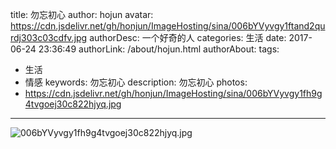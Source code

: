 title: 勿忘初心
author: hojun
avatar: https://cdn.jsdelivr.net/gh/honjun/ImageHosting/sina/006bYVyvgy1ftand2qurdj303c03cdfv.jpg
authorDesc: 一个好奇的人
categories: 生活
date: 2017-06-24 23:36:49
authorLink: /about/hojun.html
authorAbout:
tags:
 - 生活
 - 情感
keywords: 勿忘初心
description: 勿忘初心
photos:
 - https://cdn.jsdelivr.net/gh/honjun/ImageHosting/sina/006bYVyvgy1fh9g4tvgoej30c822hjyq.jpg
---
![006bYVyvgy1fh9g4tvgoej30c822hjyq.jpg](https://cdn.jsdelivr.net/gh/honjun/ImageHosting/sina/006bYVyvgy1fh9g4tvgoej30c822hjyq.jpg)